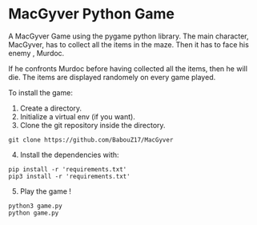 # MacGyver Python Game
A MacGyver Game using the pygame python library. The main character, MacGyver,
has to collect all the items in the maze. Then it has to face his enemy , Murdoc.

If he confronts Murdoc before having collected all the items, then he will die.
The items are displayed randomely on every game played.

To install the game:
1. Create a directory.
2. Initialize a virtual env (if you want).
3. Clone the git repository inside the directory.
```
git clone https://github.com/BabouZ17/MacGyver
```
4. Install the dependencies with: 

```
pip install -r 'requirements.txt'
pip3 install -r 'requirements.txt'
```
5. Play the game !
```
python3 game.py
python game.py
```
